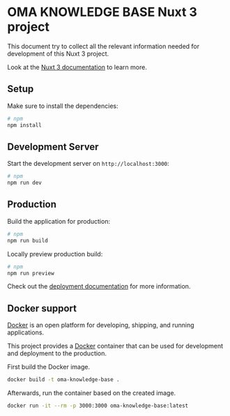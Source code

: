 # OMA KNOWLEDGE BASE Nuxt 3 project

This document try to collect all the relevant information needed for
development of this Nuxt 3 project.

Look at the [Nuxt 3 documentation](https://nuxt.com/docs/getting-started/introduction)
to learn more.

## Setup

Make sure to install the dependencies:

```bash
# npm
npm install
```

## Development Server

Start the development server on `http://localhost:3000`:

```bash
# npm
npm run dev
```

## Production

Build the application for production:

```bash
# npm
npm run build
```

Locally preview production build:

```bash
# npm
npm run preview
```

Check out the [deployment documentation](https://nuxt.com/docs/getting-started/deployment)
for more information.

## Docker support

[Docker](https://www.docker.com/) is an open platform for developing, shipping,
and running applications.

This project provides a [Docker](https://www.docker.com/get-started/)
container that can be used for development and deployment to the production.

First build the Docker image.

```bash
docker build -t oma-knowledge-base .
```

Afterwards, run the container based on the created image.

```bash
docker run -it --rm -p 3000:3000 oma-knowledge-base:latest
```

